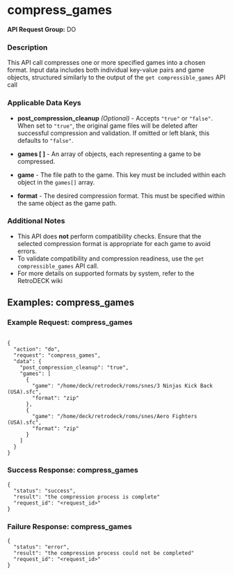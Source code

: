 # compress_games

**API Request Group:** DO

### Description

This API call compresses one or more specified games into a chosen format. Input data includes both individual key-value pairs and game objects, structured similarly to the output of the `get compressible_games` API call

### Applicable Data Keys

- **post_compression_cleanup** *(Optional)* - Accepts `"true"` or `"false"`. When set to `"true"`, the original game files will be deleted after successful compression and validation. If omitted or left blank, this defaults to `"false"`.

- **games [ ]** - An array of objects, each representing a game to be compressed.

- **game** - The file path to the game. This key must be included within each object in the `games[]` array.

- **format** - The desired compression format. This must be specified within the same object as the game path.

### Additional Notes

- This API does **not** perform compatibility checks. Ensure that the selected compression format is appropriate for each game to avoid errors.
- To validate compatibility and compression readiness, use the `get compressible_games` API call.
- For more details on supported formats by system, refer to the RetroDECK wiki

## Examples: compress_games

### Example Request: compress_games

```

{
  "action": "do",
  "request": "compress_games",
  "data": {
    "post_compression_cleanup": "true",
    "games": [
      {
        "game": "/home/deck/retrodeck/roms/snes/3 Ninjas Kick Back (USA).sfc",
        "format": "zip"
      },
      {
        "game": "/home/deck/retrodeck/roms/snes/Aero Fighters (USA).sfc",
        "format": "zip"
      }
    ]
  }
}

```

### Success Response: compress_games


```
{
  "status": "success",
  "result": "the compression process is complete"
  "request_id": "<request_id>"
}

```

### Failure Response: compress_games

```
{
  "status": "error",
  "result": "the compression process could not be completed"
  "request_id": "<request_id>"
}

```
